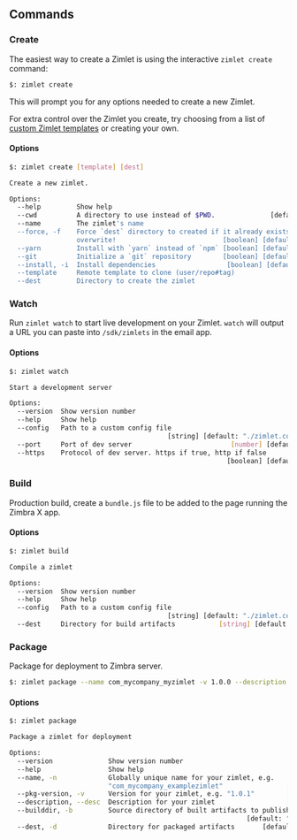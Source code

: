 ## Commands

### Create

The easiest way to create a Zimlet is using the interactive `zimlet create` command:

```sh
$: zimlet create
```

This will prompt you for any options needed to create a new Zimlet.

For extra control over the Zimlet you create, try choosing from a list of [custom Zimlet templates](https://github.com/pl12133/zimlet-cli/tree/master/docs/zimlet-templates.md#TODOChange+Repo+To+Zimbra) or creating your own.

#### Options
```sh
$: zimlet create [template] [dest]

Create a new zimlet.

Options:
  --help         Show help                                             [boolean]
  --cwd          A directory to use instead of $PWD.              [default: "."]
  --name         The zimlet's name
  --force, -f    Force `dest` directory to created if it already exists; will
                 overwrite!                           [boolean] [default: false]
  --yarn         Install with `yarn` instead of `npm` [boolean] [default: false]
  --git          Initialize a `git` repository        [boolean] [default: false]
  --install, -i  Install dependencies                  [boolean] [default: true]
  --template     Remote template to clone (user/repo#tag)
  --dest         Directory to create the zimlet
```

### Watch

Run `zimlet watch` to start live development on your Zimlet. `watch` will output a URL you can paste into `/sdk/zimlets` in the email app.

#### Options
```sh
$: zimlet watch

Start a development server

Options:
  --version  Show version number                                       [boolean]
  --help     Show help                                                 [boolean]
  --config   Path to a custom config file
                                        [string] [default: "./zimlet.config.js"]
  --port     Port of dev server                         [number] [default: 8081]
  --https    Protocol of dev server. https if true, http if false
                                                       [boolean] [default: true]
```

### Build

Production build, create a `bundle.js` file to be added to the page running the Zimbra X app.

#### Options

```sh
$: zimlet build

Compile a zimlet

Options:
  --version  Show version number                                       [boolean]
  --help     Show help                                                 [boolean]
  --config   Path to a custom config file
                                        [string] [default: "./zimlet.config.js"]
  --dest     Directory for build artifacts           [string] [default: ./build]
```

### Package

Package for deployment to Zimbra server.

```sh
$: zimlet package --name com_mycompany_myzimlet -v 1.0.0 --description "My zimlet"
```

#### Options

```sh
$: zimlet package

Package a zimlet for deployment

Options:
  --version              Show version number                           [boolean]
  --help                 Show help                                     [boolean]
  --name, -n             Globally unique name for your zimlet, e.g.
                         "com_mycompany_examplezimlet"                [required]
  --pkg-version, -v      Version for your zimlet, e.g. "1.0.1"        [required]
  --description, --desc  Description for your zimlet                  [required]
  --builddir, -b         Source directory of built artifacts to publish
                                                            [default: "./build"]
  --dest, -d             Directory for packaged artifacts       [default: ./pkg]
``` 
